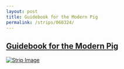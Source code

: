 ```yaml
---
layout: post
title: Guidebook for the Modern Pig
permalink: /strips/060324/
---
```


## [Guidebook for the Modern Pig](/strips/060324/)

<a href='../images/ph060324.jpg'><img src='../images/ph060324.jpg' alt='Strip Image' /></a>


<!-- include copyright-strip.html -->
